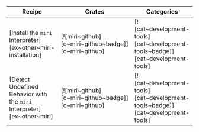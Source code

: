 | Recipe | Crates | Categories |
|--------|--------|------------|
| [Install the `miri` Interpreter][ex~other~miri-installation] | [![miri~github][c~miri~github~badge]][c~miri~github] | [![cat~development-tools][cat~development-tools~badge]][cat~development-tools] |
| [Detect Undefined Behavior with the `miri` Interpreter][ex~other~miri] | [![miri~github][c~miri~github~badge]][c~miri~github] | [![cat~development-tools][cat~development-tools~badge]][cat~development-tools] |
